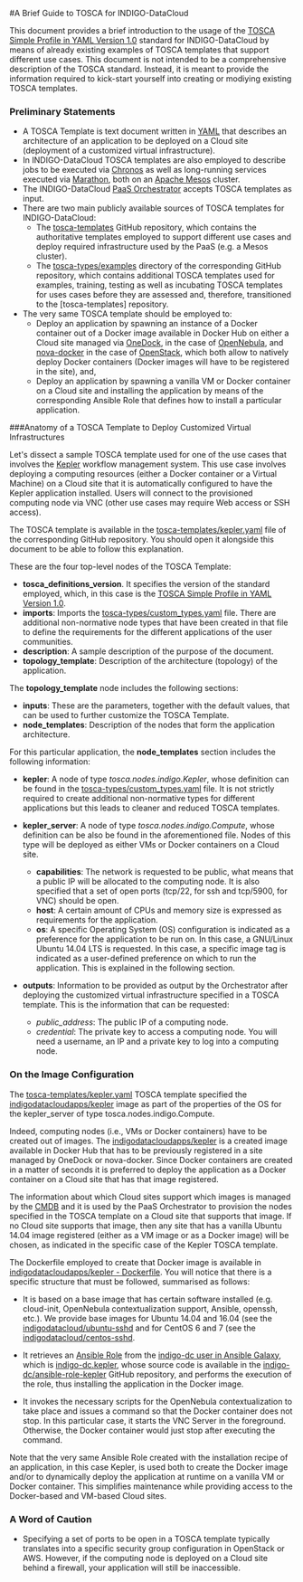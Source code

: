 #A Brief Guide to TOSCA for INDIGO-DataCloud

This document provides a brief introduction to the usage of the [TOSCA Simple Profile in YAML Version 1.0](http://docs.oasis-open.org/tosca/TOSCA-Simple-Profile-YAML/v1.0/csprd01/TOSCA-Simple-Profile-YAML-v1.0-csprd01.html) standard for INDIGO-DataCloud by means of already existing examples of TOSCA templates that support different use cases. This document is not intended to be a comprehensive description of the TOSCA standard. Instead, it is meant to provide the information required to kick-start yourself into creating or modiying existing TOSCA templates.


### Preliminary Statements
* A TOSCA Template is text document written in [YAML](http://yaml.org/) that describes an architecture of an application to be deployed on a Cloud site (deployment of a customized virtual infrastructure).
* In INDIGO-DataCloud TOSCA templates are also employed to describe jobs to be executed via [Chronos](https://mesos.github.io/chronos/) as well as long-running services executed via [Marathon](https://mesosphere.github.io/marathon/), both on an [Apache Mesos](http://mesos.apache.org/) cluster.
* The INDIGO-DataCloud [PaaS Orchestrator](https://github.com/indigo-dc/orchestrator) accepts TOSCA templates as input.
* There are two main publicly available sources of TOSCA templates for INDIGO-DataCloud:
  * The [tosca-templates](https://github.com/indigo-dc/tosca-templates) GitHub repository, which contains the authoritative templates employed to support different use cases and deploy required infrastructure used by the PaaS (e.g. a Mesos cluster).
  * The [tosca-types/examples](https://github.com/indigo-dc/tosca-types/tree/master/examples) directory of the corresponding GitHub repository, which contains additional TOSCA templates used for examples, training, testing as well as incubating TOSCA templates for uses cases before they are assessed and, therefore, transitioned to the [tosca-templates] repository.
* The very same TOSCA template should be employed to:
  * Deploy an application by spawning an instance of a Docker container out of a Docker image available in Docker Hub on either a Cloud site managed via [OneDock](https://github.com/indigo-dc/onedock), in the case of [OpenNebula](https://opennebula.org/), and [nova-docker](https://github.com/indigo-dc/nova-docker) in the case of [OpenStack](https://www.openstack.org/), which both allow to natively deploy Docker containers (Docker images will have to be registered in the site), and,
  * Deploy an application by spawning a vanilla VM or Docker container on a Cloud site and installing the application by means of the corresponding Ansible Role that defines how to install a particular application.


###Anatomy of a TOSCA Template to Deploy Customized Virtual Infrastructures

Let's dissect a sample TOSCA template used for one of the use cases that involves the [Kepler](https://kepler-project.org/) workflow management system. This use case involves deploying a computing resources (either a Docker container or a Virtual Machine) on a Cloud site that it is automatically configured to have the Kepler application installed. Users will connect to the provisioned computing node via VNC (other use cases may require Web access or SSH access).

The TOSCA template is available in the [tosca-templates/kepler.yaml](https://github.com/indigo-dc/tosca-templates/blob/master/kepler.yaml) file of the corresponding GitHub repository. You should open it alongside this document to be able to follow this explanation.

These are the four top-level nodes of the TOSCA Template:

* **tosca_definitions_version**. It specifies the version of the standard employed, which, in this case is the [TOSCA Simple Profile in YAML Version 1.0](http://docs.oasis-open.org/tosca/TOSCA-Simple-Profile-YAML/v1.0/csprd01/TOSCA-Simple-Profile-YAML-v1.0-csprd01.html).
* **imports**: Imports the [tosca-types/custom_types.yaml](https://github.com/indigo-dc/tosca-types/blob/master/custom_types.yaml) file. There are additional non-normative node types that have been created in that file to define the requirements for the different applications of the user communities.
* **description**: A sample description of the purpose of the document.
* **topology_template**: Description of the architecture (topology) of the application.

The **topology_template** node includes the following sections:

* **inputs**: These are the parameters, together with the default values, that can be used to further customize the TOSCA Template.
* **node_templates**: Description of the nodes that form the application architecture.

For this particular application, the **node_templates** section includes the following information:

* **kepler**: A node of type _tosca.nodes.indigo.Kepler_, whose definition can be found in the [tosca-types/custom_types.yaml](https://github.com/indigo-dc/tosca-types/blob/master/custom_types.yaml) file. It is not strictly required to create additional non-normative types for different applications but this leads to cleaner and reduced TOSCA templates.

* **kepler_server**: A node of type _tosca.nodes.indigo.Compute_, whose definition can be also be found in the aforementioned file. Nodes of this type will be deployed as either VMs or Docker containers on a Cloud site.
  * **capabilities**: The network is requested to be public, what means that a public IP will be allocated to the computing node. It is also specified that a set of open ports (tcp/22, for ssh and tcp/5900, for VNC) should be open.
  * **host**: A certain amount of CPUs and memory size is expressed as requirements for the application.
  * **os**: A specific Operating System (OS) configuration is indicated as a preference for the application to be run on. In this case, a GNU/Linux Ubuntu 14.04 LTS is requested. In this case, a specific image tag is indicated as a user-defined preference on which to run the application. This is explained in the following section.

* **outputs**: Information to be provided as output by the Orchestrator after deploying the customized virtual infrastructure specified in a TOSCA template. This is the information that can be requested:
  * _public_address_: The public IP of a computing node.
  * _credential_: The private key to access a computing node. You will need a username, an IP and a private key to log into a computing node.


### On the Image Configuration

The [tosca-templates/kepler.yaml](https://github.com/indigo-dc/tosca-templates/blob/master/kepler.yaml) TOSCA template specified the [indigodatacloudapps/kepler](https://hub.docker.com/r/indigodatacloudapps/kepler/) image as part of the properties of the OS for the kepler_server of type tosca.nodes.indigo.Compute.

Indeed, computing nodes (i.e., VMs or Docker containers) have to be created out of images. The  [indigodatacloudapps/kepler](https://hub.docker.com/r/indigodatacloudapps/kepler/) is a created image available in Docker Hub that has to be previously registered in a site managed by OneDock or nova-docker. Since Docker containers are created in a matter of seconds it is preferred to deploy the application as a Docker container on a Cloud site that has that image registered.

The information about which Cloud sites support which images is managed by the [CMDB](https://github.com/indigo-dc/cmdb) and it is used by the PaaS Orchestrator to provision the nodes specified in the TOSCA template on a Cloud site that supports that image. If no Cloud site supports that image, then any site that has a vanilla Ubuntu 14.04 image registered (either as a VM image or as a Docker image) will be chosen, as indicated in the specific case of the Kepler TOSCA template.

The Dockerfile employed to create that Docker image is available in [indigodatacloudapps/kepler - Dockerfile](https://hub.docker.com/r/indigodatacloudapps/kepler/~/dockerfile/). You will notice that there is a specific structure that must be followed, summarised as follows:

* It is based on a base image that has certain software installed (e.g. cloud-init, OpenNebula contextualization support, Ansible, openssh, etc.). We provide base images for Ubuntu 14.04 and 16.04 (see the [indigodatacloud/ubuntu-sshd](https://hub.docker.com/r/indigodatacloud/ubuntu-sshd/) and for CentOS 6 and 7 (see the [indigodatacloud/centos-sshd](https://hub.docker.com/r/indigodatacloud/centos-sshd/).

* It retrieves an [Ansible Role](http://docs.ansible.com/ansible/playbooks_roles.html) from the [indigo-dc user in Ansible Galaxy](https://galaxy.ansible.com/indigo-dc/), which is [indigo-dc.kepler](https://galaxy.ansible.com/indigo-dc/kepler/), whose source code is available in the [indigo-dc/ansible-role-kepler](https://github.com/indigo-dc/ansible-role-kepler) GitHub repository, and performs the execution of the role, thus installing the application in the Docker image.
* It invokes the necessary scripts for the OpenNebula contextualization to take place and issues a command so that the Docker container does not stop. In this particular case, it starts the VNC Server in the foreground. Otherwise, the Docker container would just stop after executing the command.

Note that the very same Ansible Role created with the installation recipe of an application, in this case Kepler, is used both to create the Docker image and/or to dynamically deploy the application at runtime on a vanilla VM or Docker container. This simplifies maintenance while providing access to the Docker-based and VM-based Cloud sites.


### A Word of Caution

* Specifying a set of ports to be open in a TOSCA template typically translates into a specific security group configuration in OpenStack or AWS. However, if the computing node is deployed on a Cloud site behind a firewall, your application will still be inaccessible.
